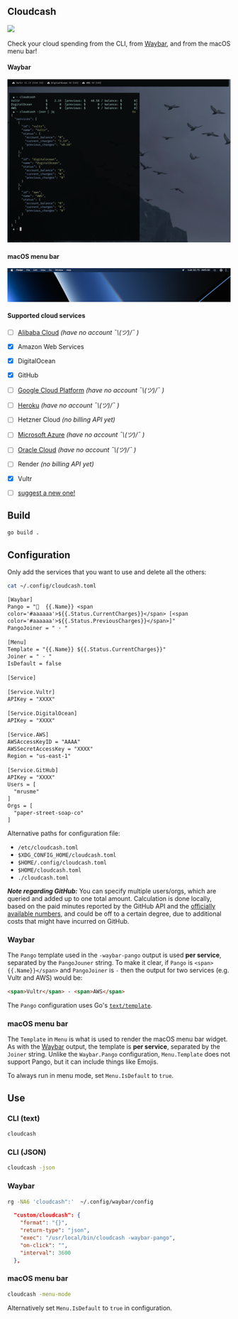 Cloudcash
---------

[<img src="https://xn--gckvb8fzb.com/images/chatroom.png" width="275">](https://xn--gckvb8fzb.com/contact/)

Check your cloud spending from the CLI, from
[Waybar](https://github.com/Alexays/Waybar), and from the macOS menu bar!


#### Waybar
![Cloudcash on Waybar](screenshot-waybar.png)


#### macOS menu bar
![Cloudcash on macOS](screenshot-macos.png)


#### Supported cloud services

- [ ] [Alibaba
  Cloud](https://www.alibabacloud.com/help/en/bss-openapi/latest/querybill) *(have no account ¯\\_(ツ)_/¯  )*
- [x] Amazon Web Services
- [x] DigitalOcean
- [x] GitHub
- [ ] [Google Cloud Platform](https://cloud.google.com/go/billing/apiv1) *(have
  no account ¯\\_(ツ)_/¯  )*
- [ ]
  [Heroku](https://devcenter.heroku.com/articles/platform-api-reference#team-monthly-usage)
  *(have no account ¯\\_(ツ)_/¯  )*
- [ ] Hetzner Cloud *(no billing API yet)*
- [ ] [Microsoft
  Azure](https://docs.microsoft.com/en-us/azure/cost-management-billing/manage/consumption-api-overview)
  *(have no account ¯\\_(ツ)_/¯  )*
- [ ] [Oracle
  Cloud](https://docs.oracle.com/en-us/iaas/Content/Billing/Concepts/costanalysisoverview.htm) *(have no account ¯\\_(ツ)_/¯  )*
- [ ] Render *(no billing API yet)*
- [x] Vultr
- [ ] [suggest a new
  one!](https://github.com/mrusme/cloudcash/issues/new?title=[suggestion]%20New%20cloud%20service%20NAME%20HERE)


## Build

```sh
go build .
```


## Configuration

Only add the services that you want to use and delete all the others:

```sh
cat ~/.config/cloudcash.toml
```

```
[Waybar]
Pango = "  {{.Name}} <span color='#aaaaaa'>${{.Status.CurrentCharges}}</span> [<span color='#aaaaaa'>${{.Status.PreviousCharges}}</span>]"
PangoJoiner = " · "

[Menu]
Template = "{{.Name}} ${{.Status.CurrentCharges}}"
Joiner = " · "
IsDefault = false

[Service]

[Service.Vultr]
APIKey = "XXXX"

[Service.DigitalOcean]
APIKey = "XXXX"

[Service.AWS]
AWSAccessKeyID = "AAAA"
AWSSecretAccessKey = "XXXX"
Region = "us-east-1"

[Service.GitHub]
APIKey = "XXXX"
Users = [
  "mrusme"
]
Orgs = [ 
  "paper-street-soap-co"
]
```

Alternative paths for configuration file:

- `/etc/cloudcash.toml`
- `$XDG_CONFIG_HOME/cloudcash.toml`
- `$HOME/.config/cloudcash.toml`
- `$HOME/cloudcash.toml`
- `./cloudcash.toml`

***Note regarding GitHub:*** You can specify multiple users/orgs, which are
queried and added up to one total amount. Calculation is done locally, based on
the paid minutes reported by the GitHub API and the [officially available
numbers](https://docs.github.com/en/billing/managing-billing-for-github-actions/about-billing-for-github-actions),
and could be off to a certain degree, due to additional costs that might have
incurred on GitHub.


### Waybar

The `Pango` template used in the `-waybar-pango` output is used **per service**,
separated by the `PangoJouner` string. To make it clear, if `Pango` is
`<span>{{.Name}}</span>` and `PangoJoiner` is ` - ` then the output for two
services (e.g. Vultr and AWS) would be:

```html
<span>Vultr</span> - <span>AWS</span>
```

The `Pango` configuration uses Go's
[`text/template`](https://pkg.go.dev/text/template).


### macOS menu bar 

The `Template` in `Menu` is what is used to render the macOS menu bar widget. As
with the [Waybar](#waybar) output, the template is **per service**, separated by
the `Joiner` string. Unlike the `Waybar.Pango` configuration, `Menu.Template`
does not support Pango, but it can include things like Emojis.

To always run in menu mode, set `Menu.IsDefault` to `true`.


## Use


### CLI (text)

```sh
cloudcash
```


### CLI (JSON)

```sh
cloudcash -json
```


### Waybar

```sh
rg -NA6 'cloudcash":'  ~/.config/waybar/config
```

```json
  "custom/cloudcash": {
    "format": "{}",
    "return-type": "json",
    "exec": "/usr/local/bin/cloudcash -waybar-pango",
    "on-click": "",
    "interval": 3600
  },
```


### macOS menu bar 

```sh
cloudcash -menu-mode 
```

Alternatively set `Menu.IsDefault` to `true` in configuration.

